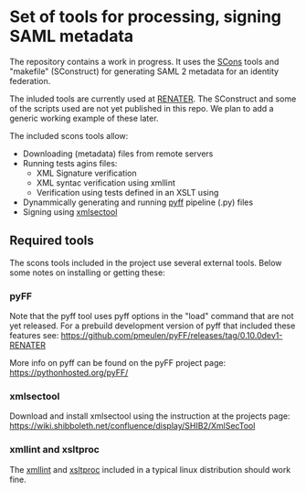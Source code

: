 # Set of tools for processing, signing SAML metadata
 
The repository contains a work in progress. It uses the [SCons](http://www.scons.org) tools and "makefile" 
(SConstruct) for generating SAML 2 metadata for an identity federation.

The inluded tools are currently used at [RENATER](http://www.renater.fr). The SConstruct and some of the
scripts used are not yet published in this repo. We plan to add a generic working example of these later.

The included scons tools allow:

- Downloading (metadata) files from remote servers
- Running tests agins files:
  - XML Signature verification
  - XML syntac verification using xmllint
  - Verification using tests defined in an XSLT using 
- Dynammically generating and running [pyff](https://pythonhosted.org/pyFF/) pipeline (.py) files
- Signing using [xmlsectool](https://wiki.shibboleth.net/confluence/display/SHIB2/XmlSecTool)

## Required tools

The scons tools included in the project use several external tools. Below some notes on installing or getting these:
 
### pyFF

Note that the pyff tool uses pyff options in the "load" command that are not yet released. For a prebuild development 
version of pyff that included these features see: 
https://github.com/pmeulen/pyFF/releases/tag/0.10.0dev1-RENATER

More info on pyff can be found on the pyFF project page: https://pythonhosted.org/pyFF/

### xmlsectool

Download and install xmlsectool using the instruction at the projects page: 
https://wiki.shibboleth.net/confluence/display/SHIB2/XmlSecTool

### xmllint and xsltproc

The [xmllint](http://xmlsoft.org/) and [xsltproc](http://xmlsoft.org/XSLT/) included in a typical linux distribution 
should work fine.

